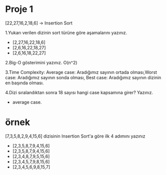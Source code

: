 # Proje 1
[22,27,16,2,18,6] -> Insertion Sort

1.Yukarı verilen dizinin sort türüne göre aşamalarını yazınız.
* [2,27,16,22,18,6]
* [2,6,16,22,18,27]
* [2,6,16,18,22,27]

2.Big-O gösterimini yazınız.
 O(n^2)

 3.Time Complexity: Average case: Aradığımız sayının ortada olması,Worst case: Aradığımız sayının sonda olması, Best case: Aradığımız sayının dizinin en başında olması.


 4.Dizi sıralandıktan sonra 18 sayısı hangi
 case kapsamına girer? Yazınız.
 * average case.

 # örnek
 [7,3,5,8,2,9,4,15,6] dizisinin Insertion Sort'a göre ilk 4 adımını yazınız
 - [2,3,5,8,7,9,4,15,6]
 - [2,3,5,8,7,9,4,15,6]
 - [2,3,4,8,7,9,5,15,6]
 - [2,3,4,5,7,9,8,15,6]
 - [2,3,4,5,6,9,8,15,7]